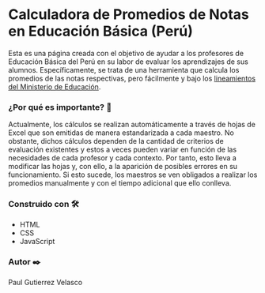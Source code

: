 # Calculadora de Promedios de Notas en Educación Básica (Perú)
Esta es una página creada con el objetivo de ayudar a los profesores de Educación Básica del Perú en su labor de evaluar los aprendizajes de sus alumnos. Específicamente, se trata de una herramienta que calcula los promedios de las notas respectivas, pero fácilmente y bajo los [lineamientos del Ministerio de Educación](http://curriculonacional.isos.minedu.gob.pe/index.php?action=artikel&cat=7&id=157&artlang=es). 

### ¿Por qué es importante? 🚀
Actualmente, los cálculos se realizan automáticamente a través de hojas de Excel que son emitidas de manera estandarizada a cada maestro. No obstante, dichos cálculos dependen de la cantidad de criterios de evaluación existentes y estos a veces pueden variar en función de las necesidades de cada profesor y cada contexto. Por tanto, esto lleva a modificar las hojas y, con ello, a la aparición de posibles errores en su funcionamiento. Si esto sucede, los maestros se ven obligados a realizar los promedios manualmente y con el tiempo adicional que ello conlleva.

### Construido con 🛠️
- HTML
- CSS
- JavaScript

### Autor ✒️

Paul Gutierrez Velasco